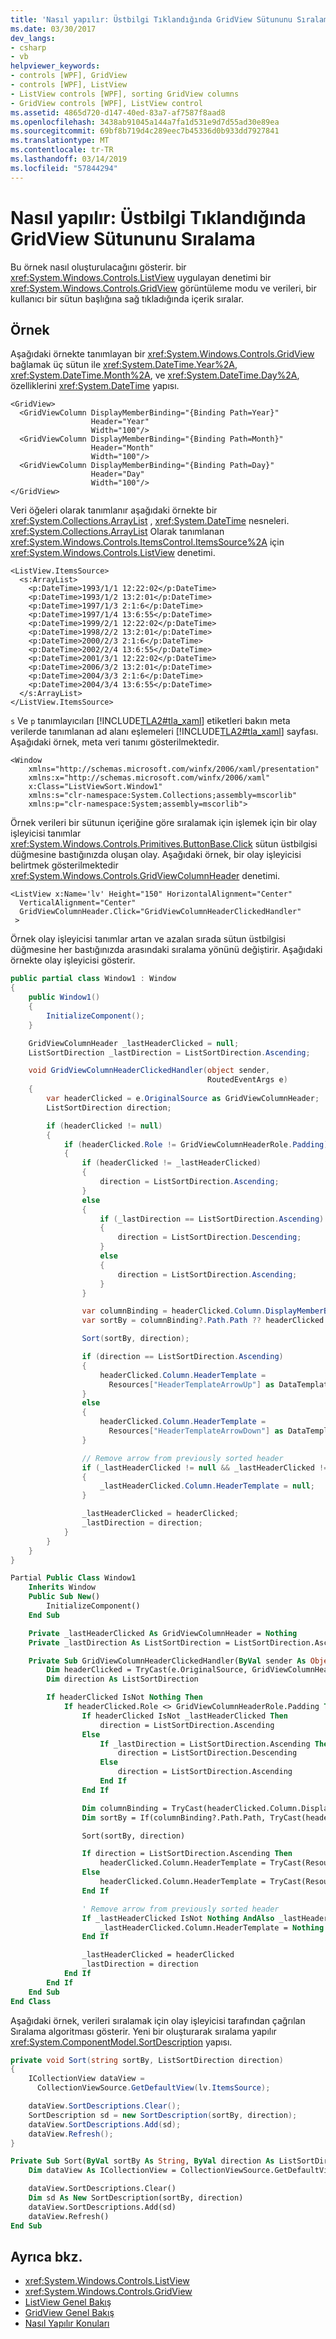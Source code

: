 ```yaml
---
title: 'Nasıl yapılır: Üstbilgi Tıklandığında GridView Sütununu Sıralama'
ms.date: 03/30/2017
dev_langs:
- csharp
- vb
helpviewer_keywords:
- controls [WPF], GridView
- controls [WPF], ListView
- ListView controls [WPF], sorting GridView columns
- GridView controls [WPF], ListView control
ms.assetid: 4865d720-d147-40ed-83a7-af7587f8aad8
ms.openlocfilehash: 3438ab91045a144a7fa1d531e9d7d55ad30e89ea
ms.sourcegitcommit: 69bf8b719d4c289eec7b45336d0b933dd7927841
ms.translationtype: MT
ms.contentlocale: tr-TR
ms.lasthandoff: 03/14/2019
ms.locfileid: "57844294"
---
```

# <a name="how-to-sort-a-gridview-column-when-a-header-is-clicked"></a>Nasıl yapılır: Üstbilgi Tıklandığında GridView Sütununu Sıralama

Bu örnek nasıl oluşturulacağını gösterir. bir <xref:System.Windows.Controls.ListView> uygulayan denetimi bir <xref:System.Windows.Controls.GridView> görüntüleme modu ve verileri, bir kullanıcı bir sütun başlığına sağ tıkladığında içerik sıralar.

## <a name="example"></a>Örnek

Aşağıdaki örnekte tanımlayan bir <xref:System.Windows.Controls.GridView> bağlamak üç sütun ile <xref:System.DateTime.Year%2A>, <xref:System.DateTime.Month%2A>, ve <xref:System.DateTime.Day%2A>, özelliklerini <xref:System.DateTime> yapısı.

```xaml
<GridView>
  <GridViewColumn DisplayMemberBinding="{Binding Path=Year}"
                  Header="Year"
                  Width="100"/>
  <GridViewColumn DisplayMemberBinding="{Binding Path=Month}"
                  Header="Month"
                  Width="100"/>
  <GridViewColumn DisplayMemberBinding="{Binding Path=Day}"
                  Header="Day"
                  Width="100"/>
</GridView>
```

Veri öğeleri olarak tanımlanır aşağıdaki örnekte bir <xref:System.Collections.ArrayList> , <xref:System.DateTime> nesneleri. <xref:System.Collections.ArrayList> Olarak tanımlanan <xref:System.Windows.Controls.ItemsControl.ItemsSource%2A> için <xref:System.Windows.Controls.ListView> denetimi.

```xaml
<ListView.ItemsSource>
  <s:ArrayList>
    <p:DateTime>1993/1/1 12:22:02</p:DateTime>
    <p:DateTime>1993/1/2 13:2:01</p:DateTime>
    <p:DateTime>1997/1/3 2:1:6</p:DateTime>
    <p:DateTime>1997/1/4 13:6:55</p:DateTime>
    <p:DateTime>1999/2/1 12:22:02</p:DateTime>
    <p:DateTime>1998/2/2 13:2:01</p:DateTime>
    <p:DateTime>2000/2/3 2:1:6</p:DateTime>
    <p:DateTime>2002/2/4 13:6:55</p:DateTime>
    <p:DateTime>2001/3/1 12:22:02</p:DateTime>
    <p:DateTime>2006/3/2 13:2:01</p:DateTime>
    <p:DateTime>2004/3/3 2:1:6</p:DateTime>
    <p:DateTime>2004/3/4 13:6:55</p:DateTime>
  </s:ArrayList>
</ListView.ItemsSource>
```

`s` Ve `p` tanımlayıcıları [!INCLUDE[TLA2#tla_xaml](../../../../includes/tla2sharptla-xaml-md.md)] etiketleri bakın meta verilerde tanımlanan ad alanı eşlemeleri [!INCLUDE[TLA2#tla_xaml](../../../../includes/tla2sharptla-xaml-md.md)] sayfası. Aşağıdaki örnek, meta veri tanımı gösterilmektedir.

```xaml
<Window
    xmlns="http://schemas.microsoft.com/winfx/2006/xaml/presentation"
    xmlns:x="http://schemas.microsoft.com/winfx/2006/xaml"
    x:Class="ListViewSort.Window1"
    xmlns:s="clr-namespace:System.Collections;assembly=mscorlib"
    xmlns:p="clr-namespace:System;assembly=mscorlib">
```

Örnek verileri bir sütunun içeriğine göre sıralamak için işlemek için bir olay işleyicisi tanımlar <xref:System.Windows.Controls.Primitives.ButtonBase.Click> sütun üstbilgisi düğmesine bastığınızda oluşan olay. Aşağıdaki örnek, bir olay işleyicisi belirtmek gösterilmektedir <xref:System.Windows.Controls.GridViewColumnHeader> denetimi.

```xaml
<ListView x:Name='lv' Height="150" HorizontalAlignment="Center"
  VerticalAlignment="Center"
  GridViewColumnHeader.Click="GridViewColumnHeaderClickedHandler"
 >
```

Örnek olay işleyicisi tanımlar artan ve azalan sırada sütun üstbilgisi düğmesine her bastığınızda arasındaki sıralama yönünü değiştirir. Aşağıdaki örnekte olay işleyicisi gösterir.

```csharp
public partial class Window1 : Window
{
    public Window1()
    {
        InitializeComponent();
    }

    GridViewColumnHeader _lastHeaderClicked = null;
    ListSortDirection _lastDirection = ListSortDirection.Ascending;

    void GridViewColumnHeaderClickedHandler(object sender,
                                            RoutedEventArgs e)
    {
        var headerClicked = e.OriginalSource as GridViewColumnHeader;
        ListSortDirection direction;

        if (headerClicked != null)
        {
            if (headerClicked.Role != GridViewColumnHeaderRole.Padding)
            {
                if (headerClicked != _lastHeaderClicked)
                {
                    direction = ListSortDirection.Ascending;
                }
                else
                {
                    if (_lastDirection == ListSortDirection.Ascending)
                    {
                        direction = ListSortDirection.Descending;
                    }
                    else
                    {
                        direction = ListSortDirection.Ascending;
                    }
                }

                var columnBinding = headerClicked.Column.DisplayMemberBinding as Binding;
                var sortBy = columnBinding?.Path.Path ?? headerClicked.Column.Header as string;

                Sort(sortBy, direction);

                if (direction == ListSortDirection.Ascending)
                {
                    headerClicked.Column.HeaderTemplate =
                      Resources["HeaderTemplateArrowUp"] as DataTemplate;
                }
                else
                {
                    headerClicked.Column.HeaderTemplate =
                      Resources["HeaderTemplateArrowDown"] as DataTemplate;
                }

                // Remove arrow from previously sorted header
                if (_lastHeaderClicked != null && _lastHeaderClicked != headerClicked)
                {
                    _lastHeaderClicked.Column.HeaderTemplate = null;
                }

                _lastHeaderClicked = headerClicked;
                _lastDirection = direction;
            }
        }
    }
}
```

```vb
Partial Public Class Window1
    Inherits Window
    Public Sub New()
        InitializeComponent()
    End Sub

    Private _lastHeaderClicked As GridViewColumnHeader = Nothing
    Private _lastDirection As ListSortDirection = ListSortDirection.Ascending

    Private Sub GridViewColumnHeaderClickedHandler(ByVal sender As Object, ByVal e As RoutedEventArgs)
        Dim headerClicked = TryCast(e.OriginalSource, GridViewColumnHeader)
        Dim direction As ListSortDirection

        If headerClicked IsNot Nothing Then
            If headerClicked.Role <> GridViewColumnHeaderRole.Padding Then
                If headerClicked IsNot _lastHeaderClicked Then
                    direction = ListSortDirection.Ascending
                Else
                    If _lastDirection = ListSortDirection.Ascending Then
                        direction = ListSortDirection.Descending
                    Else
                        direction = ListSortDirection.Ascending
                    End If
                End If

                Dim columnBinding = TryCast(headerClicked.Column.DisplayMemberBinding, Binding)
                Dim sortBy = If(columnBinding?.Path.Path, TryCast(headerClicked.Column.Header, String))

                Sort(sortBy, direction)

                If direction = ListSortDirection.Ascending Then
                    headerClicked.Column.HeaderTemplate = TryCast(Resources("HeaderTemplateArrowUp"), DataTemplate)
                Else
                    headerClicked.Column.HeaderTemplate = TryCast(Resources("HeaderTemplateArrowDown"), DataTemplate)
                End If

                ' Remove arrow from previously sorted header
                If _lastHeaderClicked IsNot Nothing AndAlso _lastHeaderClicked IsNot headerClicked Then
                    _lastHeaderClicked.Column.HeaderTemplate = Nothing
                End If

                _lastHeaderClicked = headerClicked
                _lastDirection = direction
            End If
        End If
    End Sub
End Class
```

Aşağıdaki örnek, verileri sıralamak için olay işleyicisi tarafından çağrılan Sıralama algoritması gösterir. Yeni bir oluşturarak sıralama yapılır <xref:System.ComponentModel.SortDescription> yapısı.

```csharp
private void Sort(string sortBy, ListSortDirection direction)
{
    ICollectionView dataView =
      CollectionViewSource.GetDefaultView(lv.ItemsSource);

    dataView.SortDescriptions.Clear();
    SortDescription sd = new SortDescription(sortBy, direction);
    dataView.SortDescriptions.Add(sd);
    dataView.Refresh();
}
```

```vb
Private Sub Sort(ByVal sortBy As String, ByVal direction As ListSortDirection)
    Dim dataView As ICollectionView = CollectionViewSource.GetDefaultView(lv.ItemsSource)

    dataView.SortDescriptions.Clear()
    Dim sd As New SortDescription(sortBy, direction)
    dataView.SortDescriptions.Add(sd)
    dataView.Refresh()
End Sub
```

## <a name="see-also"></a>Ayrıca bkz.

- <xref:System.Windows.Controls.ListView>
- <xref:System.Windows.Controls.GridView>
- [ListView Genel Bakış](listview-overview.md)
- [GridView Genel Bakış](gridview-overview.md)
- [Nasıl Yapılır Konuları](listview-how-to-topics.md)
